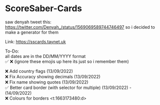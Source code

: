 # ScoreSaber-Cards
saw denyah tweet this: https://twitter.com/Denyah_/status/1569069589744746497
so i decided to make a generator for them

Link: https://sscards.taynet.uk

To-Do:<br>
all dates are in the DD/MM/YYYY format<br>
:white_check_mark: :x: (ignore these emojis up here its just so i remember them)

:x: Add country flags (13/09/2022)<br>
:x: Fix Accuracy showing decimals (13/09/2022)<br>
:x: Fix name showing quotes (13/09/2022)<br>
:white_check_mark: Better card border (with selector for multiple) (13/09/2022) - (14/09/2022)<br>
:x: Colours for borders <t:1663173480:d>
